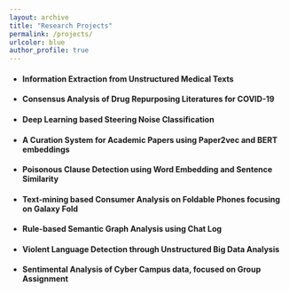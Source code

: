 ```yaml
---
layout: archive
title: "Research Projects"
permalink: /projects/
urlcolor: blue
author_profile: true
---
```


- <h4>Information Extraction from Unstructured Medical Texts</h4>

- <h4>Consensus Analysis of Drug Repurposing Literatures for COVID-19</h4>

- <h4>Deep Learning based Steering Noise Classification</h4>

- <h4>A Curation System for Academic Papers using Paper2vec and BERT embeddings</h4>

- <h4>Poisonous Clause Detection using Word Embedding and Sentence Similarity</h4>

- <h4>Text-mining based Consumer Analysis on Foldable Phones focusing on Galaxy Fold</h4>

- <h4>Rule-based Semantic Graph Analysis using Chat Log</h4>

- <h4>Violent Language Detection through Unstructured Big Data Analysis</h4>

- <h4>Sentimental Analysis of Cyber Campus data, focused on Group Assignment</h4>